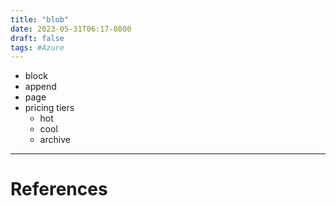 ```yaml
---
title: "blob"
date: 2023-05-31T06:17-0800
draft: false
tags: #Azure
---
```


- block
- append
- page
- pricing tiers
    - hot
    - cool
    - archive



---
# References
